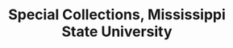 ---
layout: repo
title: "Special Collections, Mississippi State University"
id: 24035
permalink: repos/24035/
---